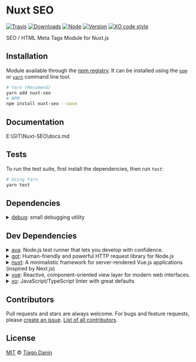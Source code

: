 # Nuxt SEO

[![Travis](https://img.shields.io/travis/TiagoDanin/Nuxt-SEO.svg?branch=master&style=flat-square)](https://travis-ci.org/TiagoDanin/Nuxt-SEO) [![Downloads](https://img.shields.io/npm/dt/nuxt-seo.svg?style=flat-square)](https://npmjs.org/package/nuxt-seo) [![Node](https://img.shields.io/node/v/nuxt-seo.svg?style=flat-square)](https://npmjs.org/package/nuxt-seo) [![Version](https://img.shields.io/npm/v/nuxt-seo.svg?style=flat-square)](https://npmjs.org/package/nuxt-seo) [![XO code style](https://img.shields.io/badge/code%20style-XO-red.svg?style=flat-square)](https://github.com/xojs/xo) 

SEO / HTML Meta Tags Module for Nuxt.js

## Installation

Module available through the [npm registry](https://www.npmjs.com/). It can be installed using the [`npm`](https://docs.npmjs.com/getting-started/installing-npm-packages-locally) or [`yarn`](https://yarnpkg.com/en/) command line tool.

```sh
# Yarn (Recomend)
yarn add nuxt-seo
# NPM 
npm install nuxt-seo --save
```

## Documentation

E:\GIT\Nuxt-SEO\docs.md

## Tests

To run the test suite, first install the dependencies, then run `test`:

```sh
# Using Yarn
yarn test
```

## Dependencies

<details>
	<summary><a href="https://ghub.io/debug">debug</a>: small debugging utility</summary>
	<b>Author</b>: TJ Holowaychuk</br>
	<b>License</b>: MIT</br>
	<b>Version</b>: ^4.1.1
</details>

## Dev Dependencies

<details>
	<summary><a href="https://ghub.io/ava">ava</a>: Node.js test runner that lets you develop with confidence.</summary>
	<b>Author</b>: novemberborn, sindresorhus, vdemedes</br>
	<b>License</b>: MIT</br>
	<b>Version</b>: ^3.8.2
</details>
<details>
	<summary><a href="https://ghub.io/got">got</a>: Human-friendly and powerful HTTP request library for Node.js</summary>
	<b>Author</b>: sindresorhus, szmarczak</br>
	<b>License</b>: MIT</br>
	<b>Version</b>: ^11.1.4
</details>
<details>
	<summary><a href="https://ghub.io/nuxt">nuxt</a>: A minimalistic framework for server-rendered Vue.js applications (inspired by Next.js)</summary>
	<b>Author</b>: atinux, pi0</br>
	<b>License</b>: MIT</br>
	<b>Version</b>: ^2.12.2
</details>
<details>
	<summary><a href="https://ghub.io/vue">vue</a>: Reactive, component-oriented view layer for modern web interfaces.</summary>
	<b>Author</b>: Evan You</br>
	<b>License</b>: MIT</br>
	<b>Version</b>: ^2.6.11
</details>
<details>
	<summary><a href="https://ghub.io/xo">xo</a>: JavaScript/TypeScript linter with great defaults</summary>
	<b>Author</b>: Sindre Sorhus</br>
	<b>License</b>: MIT</br>
	<b>Version</b>: ^0.30.0
</details>

## Contributors

Pull requests and stars are always welcome. For bugs and feature requests, please [create an issue](https://github.com/TiagoDanin/Nuxt-SEO/issues). [List of all contributors](https://github.com/TiagoDanin/Nuxt-SEO/graphs/contributors).

## License

[MIT](LICENSE) © [Tiago Danin](https://TiagoDanin.github.io)